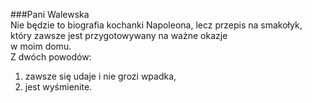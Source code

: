 ###Pani Walewska  
Nie będzie to biografia kochanki Napoleona, lecz przepis na smakołyk, który zawsze jest przygotowywany na ważne okazje   
w moim domu.  
Z dwóch powodów:  
 1. zawsze się udaje i nie grozi wpadka,
 2. jest wyśmienite.

